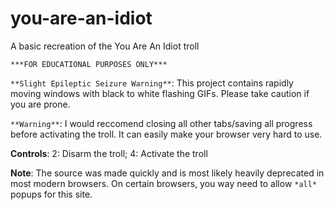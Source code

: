 # you-are-an-idiot
A basic recreation of the You Are An Idiot troll

`***FOR EDUCATIONAL PURPOSES ONLY***`

`**Slight Epileptic Seizure Warning**`:
This project contains rapidly moving windows with black to white flashing GIFs.
Please take caution if you are prone.

`**Warning**`: I would reccomend closing all other tabs/saving all progress before activating the troll.
It can easily make your browser very hard to use.

**Controls**: 2: Disarm the troll; 4: Activate the troll

**Note**: The source was made quickly and is most likely heavily deprecated in most modern browsers.
On certain browsers, you way need to allow `*all*` popups for this site.
